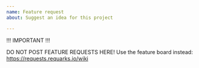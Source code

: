 ```yaml
---
name: Feature request
about: Suggest an idea for this project

---
```


!!! IMPORTANT !!!

DO NOT POST FEATURE REQUESTS HERE!
Use the feature board instead: https://requests.requarks.io/wiki
